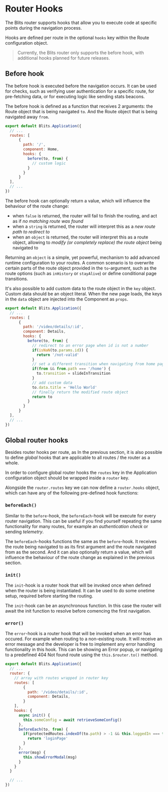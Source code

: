 # Router Hooks

The Blits router supports hooks that allow you to execute code at specific points during the navigation process.

Hooks are defined per route in the optional `hooks` key within the Route configuration object.

> Currently, the Blits router only supports the before hook, with additional hooks planned for future releases.

## Before hook

The before hook is executed before the navigation occurs. It can be used for checks, such as verifying user authentication for a specific route, for pre-fetching data, or for executing logic like sending stats beacons.

The before hook is defined as a function that receives 2 arguments: the Route object that is being navigated `to`. And the Route object that is being navigated away `from`.

```js
export default Blits.Application({
  // ...
  routes: [
      {
        path: '/',
        component: Home,
        hooks: {
          before(to, from) {
            // custom logic
          }
        }
      }
  ],
  // ...
})
```

The before hook can optionally return a value, which will influence the behaviour of the route change:

- when  `false` is returned, the router will fail to finish the routing, and act as if _no matching route was found_
- when a `string` is returned, the router will interpret this as a _new route path to redirect to_
- when an `object` is returned, the router will interpret this as a route object, allowing to _modify (or completely replace) the route object_ being navigated to

Returning an `object` is a simple, yet powerful, mechanism to add advanced runtime configuration to your routes. A common scenario is to overwrite certain parts of the route object provided in the `to`-argument, such as the route options (such as `inHistory` or `stayAlive`) or define conditional page transitions.

It's also possible to add custom data to the route object in the `key` object. Custom data should be an object literal. When the new page loads, the keys in the `data` object are injected into the Component as `props`.

```js
export default Blits.Application({
  // ...
  routes: [
      {
        path: '/video/details/:id',
        component: Details,
        hooks: {
          before(to, from) {
            // redirect to an error page when id is not a number
            if(isNaN(to.params.id)) {
              return '/not-valid'
            }
            // set a different transition when navigating from home page
            if(from && from.path === '/home') {
              to.transition = slideInTransition
            }
            // add custom data
            to.data.title = 'Hello World'
            // finally return the modified route object
            return to
          }
        }
      }
  ],
  // ...
})
```

## Global router hooks

Besides router hooks per route, as In the previous section, it is also possible to define _global_ hooks that are applicable to all routes / the router as a whole.

In order to configure global router hooks the `routes` key in the Application configuration object should be wrapped inside a `router` key.

Alongside the `router.routes` key we can now define a `router.hooks` object, which can have any of the following pre-defined hook functions:

### `beforeEach()`

Similar to the `before`-hook, the `beforeEach`-hook will be execute for every router navigation. This can be useful if you find yourself repeating the same functionality for many routes, for example an _authentication check_ or sending _telemetry_.

The `beforeEach`-hooks functions the same as the `before`-hook. It receives the route being navigated to as its first argument and the route navigated from as the second. And it can also optionally return a value, which will influence the behaviour of the route change as explained in the previous section.

### `init()`

The `init`-hook is a router hook that will be invoked once when defined when the router is being instantiated. It can be used to do some onetime setup, required before starting the routing.

The `init`-hook can be an asynchronous function. In this case the router will await the init function to resolve before comencing the first navigation.

### `error()`

The `error`-hook is a router hook that will be invoked when an error has occured. For example when routing to a non-existing route. It will receive an error message and the developer is free to implement any error handling functionality in this hook. This can be showing an Error popup, or navigating to a predefined 404 Not found route using the `this.$router.to()` method.


```js
export default Blits.Application({
  // ...
  router: {
    // array with routes wrapped in router key
    routes: [
        {
          path: '/video/details/:id',
          component: Details,
        }
    ],
    hooks: {
      async init() {
        this.someConfig = await retrieveSomeConfig()
      },
      beforeEach(to, from) {
        if(protectedRoutes.indexOf(to.path) > -1 && this.loggedIn === false) {
          return 'loginPage'
        }
      },
      error(msg) {
        this.showErrorModal(msg)
      }
    }
  }

  // ...
})
```
